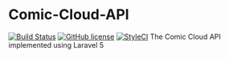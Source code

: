 Comic-Cloud-API
===============
[![Build Status](https://travis-ci.org/kidshenlong/Comic-Cloud-API.svg)](https://travis-ci.org/kidshenlong/Comic-Cloud-API)
[![GitHub license](https://img.shields.io/badge/license-MIT-blue.svg)](https://raw.githubusercontent.com/kidshenlong/Comic-Cloud-API/master/LICENSE.txt)
[![StyleCI](https://styleci.io/repos/22219072/shield)](https://styleci.io/repos/22219072)
The Comic Cloud API implemented using Laravel 5

